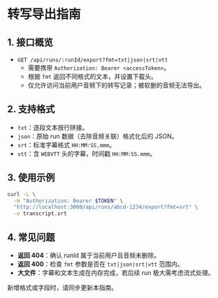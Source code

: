 # 转写导出指南

## 1. 接口概览
- `GET /api/runs/:runId/export?fmt=txt|json|srt|vtt`
  - 需要携带 `Authorization: Bearer <accessToken>`。
  - 根据 `fmt` 返回不同格式的文本，并设置下载头。
  - 仅允许访问当前用户音频下的转写记录；被软删的音频无法导出。

## 2. 支持格式
- `txt`：逐段文本按行拼接。
- `json`：原始 run 数据（去除音频关联）格式化后的 JSON。
- `srt`：标准字幕格式 `HH:MM:SS,mmm`。
- `vtt`：含 `WEBVTT` 头的字幕，时间戳 `HH:MM:SS.mmm`。

## 3. 使用示例
```bash
curl -L \
  -H "Authorization: Bearer $TOKEN" \
  "http://localhost:3000/api/runs/abcd-1234/export?fmt=srt" \
  -o transcript.srt
```

## 4. 常见问题
- **返回 404**：确认 runId 属于当前用户且音频未删除。
- **返回 400**：检查 `fmt` 参数是否在 `txt|json|srt|vtt` 范围内。
- **大文件**：字幕和文本生成在内存完成，若后续 run 极大需考虑流式处理。

新增格式或字段时，请同步更新本指南。
